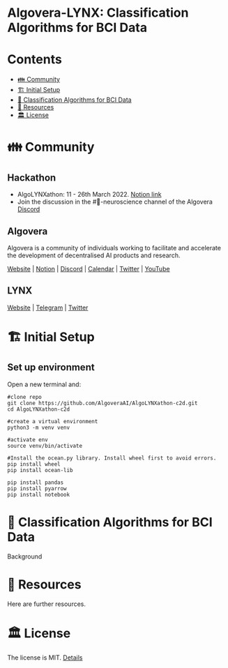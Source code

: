 # Algovera-LYNX: Classification Algorithms for BCI Data

# Contents

- [👪 Community](#-community)
- [🏗 Initial Setup](#-initial-setup)
- [🧠 Classification Algorithms for BCI Data](#-classification-algorithms-for-bci-data)
- [🤖 Resources](#-resources)
- [🏛 License](#-license)

# 👪 Community

## Hackathon
- AlgoLYNXathon: 11 - 26th March 2022. [Notion link](https://phas3.notion.site/AlgoLYNXathon-b2362fb5ac28462aaaba0d502cbe89ab)
- Join the discussion in the #🧠-neuroscience channel of the Algovera [Discord](https://discord.gg/e65RuHSDS5)

## Algovera

Algovera is a community of individuals working to facilitate and accelerate the development of decentralised AI products and research.

[Website](https://www.algovera.ai/) | [Notion](https://algovera.notion.site/) | [Discord](https://discord.gg/e65RuHSDS5) | [Calendar](https://calendar.google.com/calendar/embed?src=c_4qajdfj4imie9cpnkbvkrc7ri4%40group.calendar.google.com) | [Twitter](https://twitter.com/AlgoveraAI) | [YouTube](https://www.youtube.com/channel/UC2A5iUpP6k52ZZmC8LFj1IA) 

## LYNX

[Website](https://www.phas3.io/lynx) | [Telegram](https://t.me/+6e5hU5MFjKFhMDA0) | [Twitter](https://twitter.com/LYNX_Technology) 

# 🏗 Initial Setup 

## Set up environment

Open a new terminal and:
```console
#clone repo
git clone https://github.com/AlgoveraAI/AlgoLYNXathon-c2d.git
cd AlgoLYNXathon-c2d

#create a virtual environment
python3 -m venv venv

#activate env
source venv/bin/activate

#Install the ocean.py library. Install wheel first to avoid errors.
pip install wheel
pip install ocean-lib

pip install pandas
pip install pyarrow
pip install notebook
```

# 🧠 Classification Algorithms for BCI Data

Background

# 🤖 Resources

Here are further resources.

# 🏛 License

The license is MIT. [Details](LICENSE)
